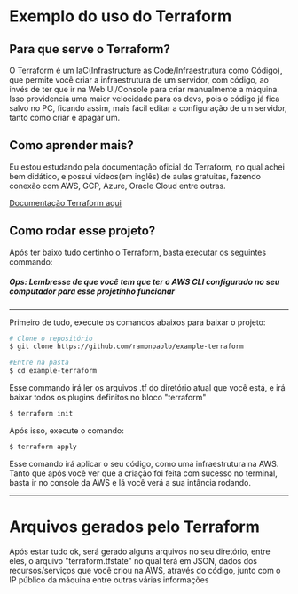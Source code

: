 # Exemplo do uso do Terraform

## Para que serve o Terraform?
O Terraform é um IaC(Infrastructure as Code/Infraestrutura como Código), que permite você criar a infraestrutura de um servidor, com código, ao invés de ter que ir na Web UI/Console para criar manualmente a máquina.
Isso providencia uma maior velocidade para os devs, pois o código já fica salvo no PC, ficando assim, mais fácil editar a configuração de um servidor, tanto como criar e apagar um.

## Como aprender mais?
Eu estou estudando pela documentação oficial do Terraform, no qual achei bem didático, e possui vídeos(em inglês) de aulas gratuitas, fazendo conexão com AWS, GCP, Azure, Oracle Cloud entre outras.

[Documentação Terraform aqui](https://learn.hashicorp.com/tutorials/terraform/aws-destroy?in=terraform/aws-get-started)

## Como rodar esse projeto?
Após ter baixo tudo certinho o Terraform, basta executar os seguintes commando:

##### Ops: Lembresse de que você tem que ter o AWS CLI configurado no seu computador para esse projetinho funcionar

---

Primeiro de tudo, execute os comandos abaixos para baixar o projeto:
```bash
# Clone o repositório
$ git clone https://github.com/ramonpaolo/example-terraform

#Entre na pasta
$ cd example-terraform
```

Esse commando irá ler os arquivos .tf do diretório atual que você está, e irá baixar todos os plugins definitos no bloco "terraform"
```bash
$ terraform init
```

Após isso, execute o comando:

```bash
$ terraform apply
```

Esse comando irá aplicar o seu código, como uma infraestrutura na AWS. Tanto que após você ver que a criação foi feita com sucesso no terminal, basta ir no console da AWS e lá você verá a sua intância rodando.

---

# Arquivos gerados pelo Terraform

Após estar tudo ok, será gerado alguns arquivos no seu diretório, entre eles, o arquivo "terraform.tfstate" no qual terá em JSON, dados dos recursos/serviços que você criou na AWS, através do código, junto com o IP público da máquina entre outras várias informações